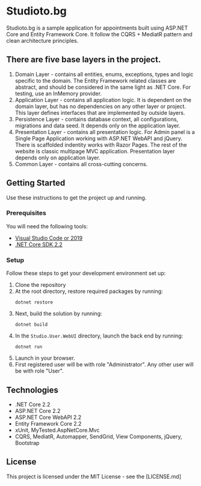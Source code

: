 # Studioto.bg

Studioto.bg is a sample application for appointments built using ASP.NET Core and Entity Framework Core. It follow the CQRS + MediatR pattern and clean architecture principles.

## There are five base layers in the project.
1. Domain Layer - contains all entities, enums, exceptions, types and logic specific to the domain. The Entity Framework related classes are abstract, and should be considered in the same light as .NET Core. For testing, use an InMemory provider.
2. Application Layer - contains all application logic. It is dependent on the domain layer, but has no dependencies on any other layer or project. This layer defines interfaces that are implemented by outside layers.
3. Persistence Layer - contains database context, all configurations, migrations and data seed. It depends only on the application layer.
4. Presentation Layer - contains all presentation logic. For Admin panel is a Single Page Application working with ASP.NET WebAPI and jQuery. There is scaffolded indentity works with Razor Pages. The rest of the website is classic multipage MVC application. Presentation layer depends only on application layer.
5. Common Layer - contains all cross-cutting concerns.

## Getting Started
Use these instructions to get the project up and running.

### Prerequisites
You will need the following tools:

* [Visual Studio Code or 2019](https://www.visualstudio.com/downloads/)
* [.NET Core SDK 2.2](https://www.microsoft.com/net/download/dotnet-core/2.2)

### Setup
Follow these steps to get your development environment set up:

  1. Clone the repository
  2. At the root directory, restore required packages by running:
     ```
     dotnet restore
     ```
  3. Next, build the solution by running:
     ```
     dotnet build
     ``` 
  4. In the `Studio.User.WebUI` directory, launch the back end by running:
     ```
     dotnet run
     ```
  5. Launch in your browser.
  6. First registered user will be with role "Administrator". Any other user will be with role "User".

## Technologies
* .NET Core 2.2
* ASP.NET Core 2.2
* ASP.NET Core WebAPI 2.2
* Entity Framework Core 2.2
* xUnit, MyTested.AspNetCore.Mvc
* CQRS, MediatR, Automapper, SendGrid, View Components, jQuery, Bootstrap

## License

This project is licensed under the MIT License - see the [LICENSE.md]
